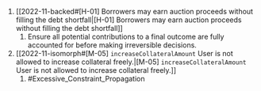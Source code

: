 1. [[2022-11-backed#[H-01] Borrowers may earn auction proceeds without filling the debt shortfall|[H-01] Borrowers may earn auction proceeds without filling the debt shortfall]]
	1. Ensure all potential contributions to a final outcome are fully accounted for before making irreversible decisions.
2.  [[2022-11-isomorph#[M-05] `increaseCollateralAmount` User is not allowed to increase collateral freely.|[M-05] `increaseCollateralAmount` User is not allowed to increase collateral freely.]]
	1. #Excessive_Constraint_Propagation 